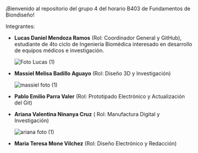 ¡Bienvenido al repositorio del grupo 4 del horario B403 de Fundamentos de Biondiseño!

Integrantes:
- **Lucas Daniel Mendoza Ramos** (Rol: Coordinador General y GitHub), estudiante de 4to ciclo de Ingeniería Biomédica interesado en desarrollo de equipos médicos e investigación.

  ![Foto Lucas (1)](https://github.com/user-attachments/assets/98bbd3b2-d852-49ad-80f4-381db81176f1)

- **Massiel Melisa Badillo Aguayo** (Rol: Diseño 3D y Investigación)

  ![massiel foto (1)](https://github.com/user-attachments/assets/32491435-dfc0-498d-8d03-5888c917c461)

- **Pablo Emilio Parra Valer** (Rol: Prototipado Electrónico y Actualización del Git)
- **Ariana Valentina Ninanya Cruz** ( Rol: Manufactura Digital y Investigación)

  ![ariana foto (1)](https://github.com/user-attachments/assets/6fe16602-9d7a-4566-b6f5-833c370e129b)

- **Maria Teresa Mone Vilchez** (Rol: Diseño Electrónico y Redacción)
